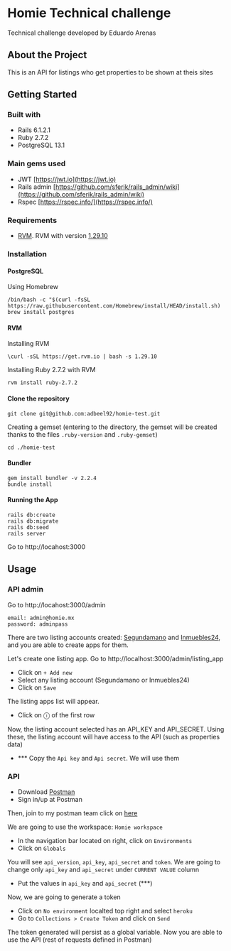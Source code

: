 # Homie Technical challenge
Technical challenge developed by Eduardo Arenas

## About the Project
This is an API for listings who get properties to be shown at theis sites

## Getting Started

### Built with

* Rails 6.1.2.1
* Ruby 2.7.2
* PostgreSQL 13.1

### Main gems used

* JWT [https://jwt.io](https://jwt.io)
* Rails admin [https://github.com/sferik/rails_admin/wiki](https://github.com/sferik/rails_admin/wiki)
* Rspec [https://rspec.info/](https://rspec.info/)

### Requirements

* [RVM](https://rvm.io). RVM with version [1.29.10](https://rvm.io/blog/2020/03/rvm-1-29-10)

### Installation

#### PostgreSQL

Using Homebrew

```
/bin/bash -c "$(curl -fsSL https://raw.githubusercontent.com/Homebrew/install/HEAD/install.sh)
brew install postgres
```

#### RVM

Installing RVM

`\curl -sSL https://get.rvm.io | bash -s 1.29.10`

Installing Ruby 2.7.2 with RVM

`rvm install ruby-2.7.2`

#### Clone the repository

`git clone git@github.com:adbeel92/homie-test.git`

Creating a gemset (entering to the directory, the gemset will be created thanks to the files `.ruby-version` and `.ruby-gemset`)

`cd ./homie-test`

#### Bundler

```
gem install bundler -v 2.2.4
bundle install
```

#### Running the App

```
rails db:create
rails db:migrate
rails db:seed
rails server
```

Go to http://locahost:3000

## Usage

### API admin

Go to http://locahost:3000/admin

```
email: admin@homie.mx
password: adminpass
```

There are two listing accounts created: [Segundamano](https://www.segundamano.mx/) and [Inmuebles24](https://www.inmuebles24.com/), and you are able to create apps for them.

Let's create one listing app. Go to http://localhost:3000/admin/listing_app
- Click on `+ Add new`
- Select any listing account (Segundamano or Inmuebles24)
- Click on `Save`

The listing apps list will appear.
- Click on ⓘ of the first row

Now, the listing account selected has an API_KEY and API_SECRET. Using these, the listing account will have access to the API (such as properties data)
- *** Copy the `Api key` and `Api secret`. We will use them

### API

- Download [Postman](https://www.postman.com/downloads/)
- Sign in/up at Postman

Then, join to my postman team click on [here](https://app.getpostman.com/join-team?invite_code=8535635c84400e65440771df843fd9a3&ws=738f5e79-5bed-4cec-8ba0-3c1aecd825c1)

We are going to use the workspace: `Homie workspace`

- In the navigation bar located on right, click on `Environments`
- Click on `Globals`

You will see `api_version`, `api_key`, `api_secret` and `token`. We are going to change only `api_key` and `api_secret` under `CURRENT VALUE` column

- Put the values in `api_key` and `api_secret` (***)

Now, we are going to generate a token
- Click on `No environment` localted top right and select `heroku`
- Go to `Collections > Create Token` and click on `Send`

The token generated will persist as a global variable. Now you are able to use the API (rest of requests defined in Postman)

